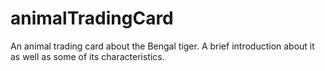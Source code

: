 # animalTradingCard
An animal trading card about the Bengal tiger. A brief introduction about it as well as some of its characteristics.
